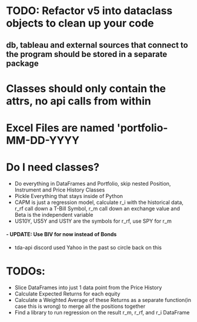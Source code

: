 # TODO: Refactor v5 into dataclass objects to clean up your code
## db, tableau and external sources that connect to the program should be stored in a separate package

# Classes should only contain the attrs, no api calls from within
# Excel Files are named 'portfolio-MM-DD-YYYY

# Do I need classes?
- Do everything in DataFrames and Portfolio, skip nested Position, Instrument and Price History Classes
- Pickle Everything that stays inside of Python
- CAPM is just a regression model, calculate r_i with the historical data, r_rf call down a T-Bill Symbol, r_m call down an exchange value and Beta is the independent variable
- US10Y, US5Y and US1Y are the symbols for r_rf, use SPY for r_m
####    - UPDATE: Use BIV for now instead of Bonds
- tda-api discord used Yahoo in the past so circle back on this

# TODOs: 
- Slice DataFrames into just 1 data point from the Price History
- Calculate Expected Returns for each equity
- Calculate a Weighted Average of these Returns as a separate function(in case this is wrong) to merge all the positions together
- Find a library to run regression on the result r_m, r_rf, and r_i DataFrame